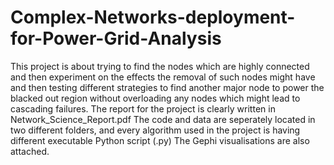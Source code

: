 # Complex-Networks-deployment-for-Power-Grid-Analysis
This project is about trying to find the nodes which are highly connected and then experiment on the effects the removal of such nodes might have and then testing different strategies to find another major node to power the blacked out region without overloading any nodes which might lead to cascading failures. 
The report for the project is clearly written in Network_Science_Report.pdf
The code and data are seperately located in two different folders, and every algorithm used in the project is having different executable Python script (.py)
The Gephi visualisations are also attached.

